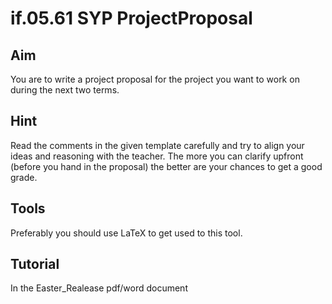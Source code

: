 # if.05.61 SYP ProjectProposal
## Aim
You are to write a project proposal for the project you want to work on during the next two terms.

## Hint
Read the comments in the given template carefully and try to align your ideas and reasoning with the teacher. The more you can clarify upfront (before you hand in the proposal) the better are your chances to get a good grade.

## Tools
Preferably you should use LaTeX to get used to this tool.

## Tutorial
In the Easter_Realease pdf/word document